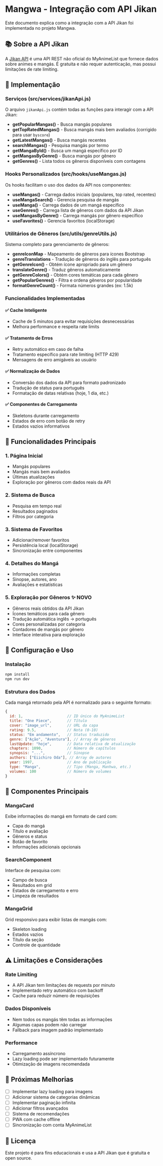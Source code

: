 # Mangwa - Integração com API Jikan

Este documento explica como a integração com a API Jikan foi implementada no projeto Mangwa.

## 📚 Sobre a API Jikan

A [Jikan API](https://jikan.moe/) é uma API REST não oficial do MyAnimeList que fornece dados sobre animes e mangás. É gratuita e não requer autenticação, mas possui limitações de rate limiting.

## 🚀 Implementação

### Serviços (src/services/jikanApi.js)

O arquivo `jikanApi.js` contém todas as funções para interagir com a API Jikan:

- **getPopularMangas()** - Busca mangás populares
- **getTopRatedMangas()** - Busca mangás mais bem avaliados (corrigido para usar `byscore`)
- **getLatestMangas()** - Busca mangás recentes
- **searchMangas()** - Pesquisa mangás por termo
- **getMangaById()** - Busca um mangá específico por ID
- **getMangasByGenre()** - Busca mangás por gênero
- **getGenres()** - Lista todos os gêneros disponíveis com contagens

### Hooks Personalizados (src/hooks/useMangas.js)

Os hooks facilitam o uso dos dados da API nos componentes:

- **useMangas()** - Carrega dados iniciais (populares, top rated, recentes)
- **useMangaSearch()** - Gerencia pesquisa de mangás
- **useManga()** - Carrega dados de um mangá específico
- **useGenres()** - Carrega lista de gêneros com dados da API Jikan
- **useMangasByGenre()** - Carrega mangás por gênero específico
- **useFavorites()** - Gerencia favoritos (localStorage)

### Utilitários de Gêneros (src/utils/genreUtils.js)

Sistema completo para gerenciamento de gêneros:

- **genreIconMap** - Mapeamento de gêneros para ícones Bootstrap
- **genreTranslations** - Tradução de gêneros do inglês para português
- **getGenreIcon()** - Obtém ícone apropriado para um gênero
- **translateGenre()** - Traduz gêneros automaticamente
- **getGenreColors()** - Obtém cores temáticas para cada gênero
- **getPopularGenres()** - Filtra e ordena gêneros por popularidade
- **formatGenreCount()** - Formata números grandes (ex: 1.5k)

### Funcionalidades Implementadas

#### ✅ Cache Inteligente
- Cache de 5 minutos para evitar requisições desnecessárias
- Melhora performance e respeita rate limits

#### ✅ Tratamento de Erros
- Retry automático em caso de falha
- Tratamento específico para rate limiting (HTTP 429)
- Mensagens de erro amigáveis ao usuário

#### ✅ Normalização de Dados
- Conversão dos dados da API para formato padronizado
- Tradução de status para português
- Formatação de datas relativas (hoje, 1 dia, etc.)

#### ✅ Componentes de Carregamento
- Skeletons durante carregamento
- Estados de erro com botão de retry
- Estados vazios informativos

## 🎯 Funcionalidades Principais

### 1. Página Inicial

- Mangás populares
- Mangás mais bem avaliados
- Últimas atualizações
- Exploração por gêneros com dados reais da API

### 2. Sistema de Busca

- Pesquisa em tempo real
- Resultados paginados
- Filtros por categoria

### 3. Sistema de Favoritos

- Adicionar/remover favoritos
- Persistência local (localStorage)
- Sincronização entre componentes

### 4. Detalhes do Mangá

- Informações completas
- Sinopse, autores, ano
- Avaliações e estatísticas

### 5. Exploração por Gêneros ✨ NOVO

- Gêneros reais obtidos da API Jikan
- Ícones temáticos para cada gênero
- Tradução automática inglês → português
- Cores personalizadas por categoria
- Contadores de mangás por gênero
- Interface interativa para exploração

## 🔧 Configuração e Uso

### Instalação
```bash
npm install
npm run dev
```

### Estrutura dos Dados

Cada mangá retornado pela API é normalizado para o seguinte formato:

```javascript
{
  id: 1,                    // ID único do MyAnimeList
  title: "One Piece",       // Título
  cover: "image_url",       // URL da capa
  rating: 9.5,              // Nota (0-10)
  status: "Em andamento",   // Status traduzido
  genre: ["Ação", "Aventura"], // Array de gêneros
  lastUpdate: "hoje",       // Data relativa de atualização
  chapters: 1090,           // Número de capítulos
  synopsis: "...",          // Sinopse
  authors: ["Eiichiro Oda"], // Array de autores
  year: 1997,               // Ano de publicação
  type: "Manga",            // Tipo (Manga, Manhwa, etc.)
  volumes: 100              // Número de volumes
}
```

## 📱 Componentes Principais

### MangaCard
Exibe informações do mangá em formato de card com:
- Capa do mangá
- Título e avaliação
- Gêneros e status
- Botão de favorito
- Informações adicionais opcionais

### SearchComponent
Interface de pesquisa com:
- Campo de busca
- Resultados em grid
- Estados de carregamento e erro
- Limpeza de resultados

### MangaGrid
Grid responsivo para exibir listas de mangás com:
- Skeleton loading
- Estados vazios
- Título da seção
- Controle de quantidade

## ⚠️ Limitações e Considerações

### Rate Limiting
- A API Jikan tem limitações de requests por minuto
- Implementado retry automático com backoff
- Cache para reduzir número de requisições

### Dados Disponíveis
- Nem todos os mangás têm todas as informações
- Algumas capas podem não carregar
- Fallback para imagem padrão implementado

### Performance
- Carregamento assíncrono
- Lazy loading pode ser implementado futuramente
- Otimização de imagens recomendada

## 🔄 Próximas Melhorias

- [ ] Implementar lazy loading para imagens
- [ ] Adicionar sistema de categorias dinâmicas
- [ ] Implementar paginação infinita
- [ ] Adicionar filtros avançados
- [ ] Sistema de recomendações
- [ ] PWA com cache offline
- [ ] Sincronização com conta MyAnimeList

## 📄 Licença

Este projeto é para fins educacionais e usa a API Jikan que é gratuita e open source.
